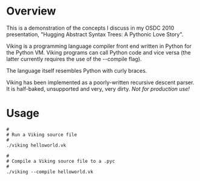 # Overview

This is a demonstration of the concepts I discuss in my OSDC 2010 presentation,
"Hugging Abstract Syntax Trees: A Pythonic Love Story".

Viking is a programming language compiler front end written in Python
for the Python VM. Viking programs can call Python code and vice versa
(the latter currently requires the use of the --compile flag).

The language itself resembles Python with curly braces.

Viking has been implemented as a poorly-written recursive descent parser.
It is half-baked, unsupported and very, very dirty. *Not for production use!*

# Usage

    #
    # Run a Viking source file
    #
    ./viking helloworld.vk

    #
    # Compile a Viking source file to a .pyc
    #
    ./viking --compile helloworld.vk

